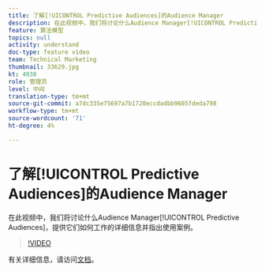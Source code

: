 ```yaml
---
title: 了解[!UICONTROL Predictive Audiences]的Audience Manager
description: 在此视频中，我们将讨论什么Audience Manager[!UICONTROL Predictive Audiences]，提供它们如何工作的详细信息并指出使用案例。
feature: 算法模型
topics: null
activity: understand
doc-type: feature video
team: Technical Marketing
thumbnail: 33629.jpg
kt: 4938
role: 管理员
level: 中间
translation-type: tm+mt
source-git-commit: a7dc335e75697a7b1720eccdadbb9605fdeda798
workflow-type: tm+mt
source-wordcount: '71'
ht-degree: 4%

---
```



# 了解[!UICONTROL Predictive Audiences]的Audience Manager

在此视频中，我们将讨论什么Audience Manager[!UICONTROL Predictive Audiences]，提供它们如何工作的详细信息并指出使用案例。

>[!VIDEO](https://video.tv.adobe.com/v/33629/?quality=12)

有关详细信息，请访问[文档](https://docs.adobe.com/content/help/en/audience-manager/user-guide/features/algorithmic-models/predictive-audiences/predictive-audiences.html)。
